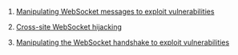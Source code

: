 1.  [Manipulating WebSocket messages to exploit vulnerabilities](https://portswigger.net/web-security/websockets/lab-manipulating-messages-to-exploit-vulnerabilities)

2.  [Cross-site WebSocket hijacking](https://portswigger.net/web-security/websockets/cross-site-websocket-hijacking/lab)

3.  [Manipulating the WebSocket handshake to exploit vulnerabilities](https://portswigger.net/web-security/websockets/lab-manipulating-handshake-to-exploit-vulnerabilities)

